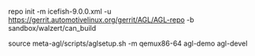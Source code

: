 repo init -m icefish-9.0.0.xml -u https://gerrit.automotivelinux.org/gerrit/AGL/AGL-repo -b sandbox/walzert/can_build

source meta-agl/scripts/aglsetup.sh -m qemux86-64 agl-demo agl-devel
